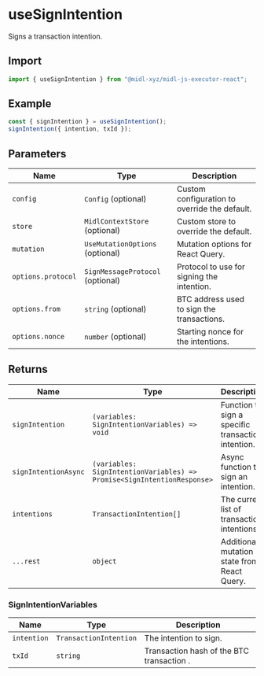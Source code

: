 # useSignIntention

Signs a transaction intention.

## Import

```ts
import { useSignIntention } from "@midl-xyz/midl-js-executor-react";
```

## Example

```ts
const { signIntention } = useSignIntention();
signIntention({ intention, txId });
```

## Parameters

| Name               | Type                             | Description                                   |
| ------------------ | -------------------------------- | --------------------------------------------- |
| `config`           | `Config` (optional)              | Custom configuration to override the default. |
| `store`            | `MidlContextStore` (optional)    | Custom store to override the default.         |
| `mutation`         | `UseMutationOptions` (optional)  | Mutation options for React Query.             |
| `options.protocol` | `SignMessageProtocol` (optional) | Protocol to use for signing the intention.    |
| `options.from`     | `string` (optional)              | BTC address used to sign the transactions.    |
| `options.nonce`    | `number` (optional)              | Starting nonce for the intentions.            |


## Returns

| Name                 | Type                                                                    | Description                                        |
| -------------------- | ----------------------------------------------------------------------- | -------------------------------------------------- |
| `signIntention`      | `(variables: SignIntentionVariables) => void`                           | Function to sign a specific transaction intention. |
| `signIntentionAsync` | `(variables: SignIntentionVariables) => Promise<SignIntentionResponse>` | Async function to sign an intention.               |
| `intentions`         | `TransactionIntention[] `                                               | The current list of transaction intentions.        |
| `...rest`            | `object`                                                                | Additional mutation state from React Query.        |

### SignIntentionVariables

| Name        | Type                   | Description                               |
| ----------- | ---------------------- | ----------------------------------------- |
| `intention` | `TransactionIntention` | The intention to sign.                    |
| `txId`      | `string`               | Transaction hash of the BTC transaction . |
